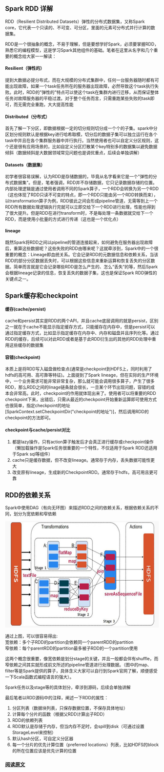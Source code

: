 ## Spark RDD 详解

RDD（Resilient Distributed Datasets）弹性的分布式数据集，又称Spark core，它代表一个只读的、不可变、可分区，里面的元素可分布式并行计算的数据集。

RDD是一个很抽象的概念，不易于理解，但是要想学好Spark，必须要掌握RDD，熟悉它的编程模型，这是学习Spark其他组件的基础。笔者在这里从名字和几个重要的概念给大家一一解读：

#### Resilient（弹性的）

提到大数据必提分布式，而在大规模的分布式集群中，任何一台服务器随时都有可能出现故障，如果一个task任务所在的服务器出现故障，必然导致这个task执行失败。此时，RDD的"弹性的"特点可以使这个task在集群内进行迁移，从而保证整体任务对故障服务器的平稳过渡。对于整个任务而言，只需重跑某些失败的task即可，而无需完全重跑，大大提高性能

#### Distributed（分布式）

首先了解一下分区，即数据根据一定的切分规则切分成一个个的子集。spark中分区划分规则默认是根据key进行哈希取模，切分后的数据子集可以独立运行在各个task中并且在各个集群服务器中并行执行。当然使用者也可以自定义分区规则，这个还是很有应用场景的，比如自定义分区打散某个key特别多的数据集以避免数据倾斜（数据倾斜是大数据领域常见问题也是调优重点，后续会单独讲解）

#### Datasets（数据集）

初学者很容易误解，认为RDD是存储数据的，毕竟从名字看来它是一个"弹性的分布式数据集"。但是，笔者强调，RDD并不存储数据，它只记录数据存储的位置。内部处理逻辑是通过使用者调用不同的Spark算子，一个RDD会转换为另一个RDD（这也体现了RDD只读不可变的特点，即一个RDD只能由另一个RDD转换而来），以transformation算子为例，RDD彼此之间会形成pipeline管道，无需等到上一个RDD所有数据处理逻辑执行完就可以立即交给下一个RDD进行处理，性能也得到了很大提升。但是RDD在进行transform时，不是每处理一条数据就交给下一个RDD，而是使用小批量的方式进行传递（这也是一个优化点）

#### lineage

既然Spark将RDD之间以pipeline的管道连接起来，如何避免在服务器出现故障后，重算这些数据呢？这些失败的RDD由哪来呢？这就牵涉到，Spark中的一个很重要的概念：Lineage即血统关系。它会记录RDD的元数据信息和依赖关系，当该RDD的部分分区数据丢失时，可以根据这些信息来重新运算和恢复丢失的分区数据。简单而言就是它会记录哪些RDD是怎么产生的、怎么“丢失”的等，然后Spark会根据lineage记录的信息，恢复丢失的数据子集，这也是保证Spark RDD弹性的关键点之一。

## Spark缓存和checkpoint

#### 缓存(cache/persist)
cache和persist其实是RDD的两个API，并且cache底层调用的就是persist，区别之一就在于cache不能显示指定缓存方式，只能缓存在内存中，但是persist可以通过指定缓存方式，比如显示指定缓存在内存中、内存和磁盘并且序列化等。通过RDD的缓存，后续可以对此RDD或者是基于此RDD衍生出的其他的RDD处理中重用这些缓存的数据集

#### 容错(checkpoint)
本质上是将RDD写入磁盘做检查点(通常是checkpoint到HDFS上，同时利用了hdfs的高可用、高可靠等特征)。上面提到了Spark lineage，但在实际的生产环境中，一个业务需求可能非常非常复杂，那么就可能会调用很多算子，产生了很多RDD，那么RDD之间的linage链条就会很长，一旦某个环节出现问题，容错的成本会非常高。此时，checkpoint的作用就体现出来了。使用者可以将重要的RDD checkpoint下来，出错后，只需从最近的checkpoint开始重新运算即可使用方式也很简单，指定checkpoint的地址[SparkContext.setCheckpointDir("checkpoint的地址")]，然后调用RDD的checkpoint的方法即可。

#### checkpoint与cache/persist对比
1. 都是lazy操作，只有action算子触发后才会真正进行缓存或checkpoint操作（懒加载操作是Spark任务很重要的一个特性，不仅适用于Spark RDD还适用于Spark sql等组件）
2. cache只是缓存数据，但不改变lineage。通常存于内存，丢失数据可能性更大
3. 改变原有lineage，生成新的CheckpointRDD。通常存于hdfs，高可用且更可靠

## RDD的依赖关系

Spark中使用DAG（有向无环图）来描述RDD之间的依赖关系，根据依赖关系的不同，划分为宽依赖和窄依赖

<p align="center">
<img src="../../image/rdd_dependency.jpg" width="550" height="350"/>
</p>

通过上图，可以很容易得出:  
宽依赖：多个子RDD的partition会依赖同一个parentRDD的partition  
窄依赖：每个parentRDD的partition最多被子RDD的一个partition使用
  
这两个概念很重要，像宽依赖是划分stage的关键，并且一般都会伴有shuffle，而窄依赖之间其实就形成前文所述的pipeline管道进行处理数据。（图中的map、filter等是Spark提供的算子，具体含义大家可以自行到Spark官网了解，顺便感受一下Scala函数式编程语言的强大）。

Spark任务以及stage等的具体划分，牵涉到源码，后续会单独讲解

最后笔者以RDD源码中的注释，阐述一下RDD的属性：  
1. 分区列表（数据块列表，只保存数据位置，不保存具体地址）  
2. 计算每个分片的函数（根据父RDD计算出子RDD）  
3. RDD的依赖列表  
4. RDD默认是存储于内存，但当内存不足时，会spill到disk（可通过设置StorageLevel来控制）  
5. 默认hash分区，可自定义分区器  
6. 每一个分片的优先计算位置（preferred locations）列表，比如HDFS的block的所在位置应该是优先计算的位置


### [阅读原文](https://mp.weixin.qq.com/s/ZzTxTLlcgwQPhysuxN0iRQ)